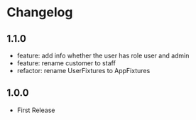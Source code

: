 # Changelog

## 1.1.0

- feature: add info whether the user has role user and admin
- feature: rename customer to staff
- refactor: rename UserFixtures to AppFixtures

## 1.0.0

- First Release

